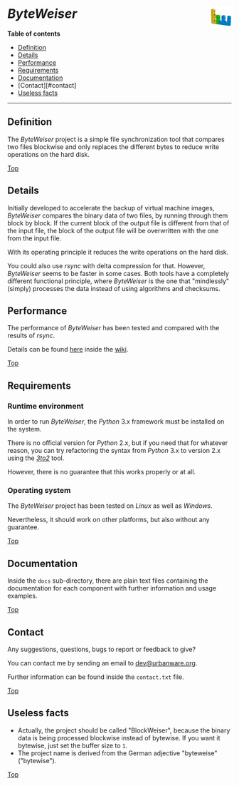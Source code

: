 # *ByteWeiser* <img src="byteweiser.png" alt="ByteWeiser logo" height="48px" width="48px" align="right"/>

**Table of contents**
*   [Definition](#definition)
*   [Details](#details)
*   [Performance](#performance)
*   [Requirements](#requirements)
*   [Documentation](#documentation)
*   [Contact][#contact]
*   [Useless facts](#useless-facts)

----

## Definition

The *ByteWeiser* project is a simple file synchronization tool that compares two files blockwise and only replaces the different bytes to reduce write operations on the hard disk.

[Top](#byteweiser)

## Details

Initially developed to accelerate the backup of virtual machine images, *ByteWeiser* compares the binary data of two files, by running through them block by block. If the current block of the output file is different from that of the input file, the block of the output file will be overwritten with the one from the input file.

With its operating principle it reduces the write operations on the hard disk.

You could also use *rsync* with delta compression for that. However, *ByteWeiser* seems to be faster in some cases. Both tools have a completely different functional principle, where *ByteWeiser* is the one that "mindlessly" (simply) processes the data instead of using algorithms and checksums.

## Performance

The performance of *ByteWeiser* has been tested and compared with the results of *rsync*.

Details can be found [here](../../wiki/Performance) inside the [wiki](../../wiki).

[Top](#byteweiser)

## Requirements

### Runtime environment

In order to run *ByteWeiser*, the *Python* 3.x framework must be installed on the system.

There is no official version for *Python* 2.x, but if you need that for whatever reason, you can try refactoring the syntax from *Python* 3.x to version 2.x using the *[3to2](https://pypi.python.org/pypi/3to2)* tool.

However, there is no guarantee that this works properly or at all.

### Operating system

The *ByteWeiser* project has been tested on *Linux* as well as *Windows*.

Nevertheless, it should work on other platforms, but also without any guarantee.

[Top](#byteweiser)

## Documentation

Inside the `docs` sub-directory, there are plain text files containing the documentation for each component with further information and usage examples.

[Top](#byteweiser)

## Contact

Any suggestions, questions, bugs to report or feedback to give?

You can contact me by sending an email to <dev@urbanware.org>.

Further information can be found inside the `contact.txt` file.

[Top](#byteweiser)

## Useless facts

*   Actually, the project should be called "BlockWeiser", because the binary data is being processed blockwise instead of bytewise. If you want it bytewise, just set the buffer size to `1`.
*   The project name is derived from the German adjective "byteweise" ("bytewise").

[Top](#byteweiser)
